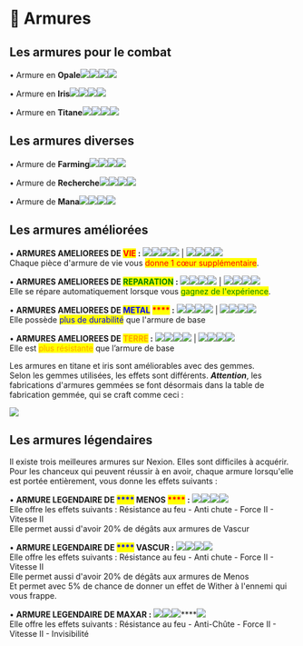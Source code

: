 # 👕 Armures



## Les armures pour le combat

• Armure en **Opale**![](../.gitbook/assets/opale\_helmet.png)![](../.gitbook/assets/opale\_chestplate.png)![](../.gitbook/assets/opale\_leggings.png)![](../.gitbook/assets/opale\_boots.png)

• Armure en **Iris**![](../.gitbook/assets/iris\_helmet.png)![](../.gitbook/assets/iris\_chestplate.png)![](../.gitbook/assets/iris\_leggings.png)![](../.gitbook/assets/iris\_boots.png)

• Armure en **Titane**![](../.gitbook/assets/titane\_helmet.png)![](<../.gitbook/assets/titane\_chestplate (1).png>)![](../.gitbook/assets/titane\_leggings.png)![](../.gitbook/assets/titane\_boots.png)



## Les armures diverses

• Armure de **Farming**![](../.gitbook/assets/farm\_helmet.png)![](../.gitbook/assets/farm\_chestplate.png)![](../.gitbook/assets/farm\_leggings.png)![](../.gitbook/assets/farm\_boots.png)

• Armure de **Recherche**![](../.gitbook/assets/search\_helmet.png)![](../.gitbook/assets/search\_chestplate.png)![](../.gitbook/assets/search\_leggings.png)![](../.gitbook/assets/search\_boots.png)

• Armure de **Mana**![](../.gitbook/assets/mana\_helmet.png)![](../.gitbook/assets/mana\_chestplate.png)![](../.gitbook/assets/mana\_leggings.png)![](../.gitbook/assets/mana\_boots.png)



## Les armures améliorées

• **ARMURES AMELIOREES DE **<mark style="color:red;">**VIE**</mark>** :** ![](../.gitbook/assets/life\_iris\_helmet.png)![](../.gitbook/assets/life\_iris\_chestplate.png)![](../.gitbook/assets/life\_iris\_leggings.png)![](../.gitbook/assets/life\_iris\_boots.png) | ![](../.gitbook/assets/life\_titane\_helmet.png)![](../.gitbook/assets/life\_titane\_chestplate.png)![](../.gitbook/assets/life\_titane\_leggings.png)![](../.gitbook/assets/life\_titane\_boots.png)\
Chaque pièce d'armure de vie vous <mark style="color:red;">donne 1 cœur supplémentaire</mark>.

• **ARMURES AMELIOREES DE **<mark style="color:green;">**REPARATION**</mark>** :** ![](../.gitbook/assets/repair\_iris\_helmet.png)![](../.gitbook/assets/repair\_iris\_chestplate.png)![](../.gitbook/assets/repair\_iris\_leggings.png)![](../.gitbook/assets/repair\_iris\_boots.png) | ![](../.gitbook/assets/repair\_titane\_helmet.png)![](../.gitbook/assets/repair\_titane\_chestplate.png)![](../.gitbook/assets/repair\_titane\_leggings.png)![](../.gitbook/assets/repair\_titane\_boots.png)\
Elle se répare automatiquement lorsque vous <mark style="color:green;">gagnez de l'expérience</mark>.

• **ARMURES AMELIOREES DE **<mark style="color:blue;">**METAL**</mark><mark style="color:blue;">** **</mark><mark style="color:blue;"><mark style="color:red;">****<mark style="color:red;"></mark>** :** ![](../.gitbook/assets/steel\_iris\_helmet.png)![](../.gitbook/assets/steel\_iris\_chestplate.png)![](../.gitbook/assets/steel\_iris\_leggings.png)![](../.gitbook/assets/steel\_iris\_boots.png) | ![](../.gitbook/assets/steel\_titane\_helmet.png)![](../.gitbook/assets/steel\_titane\_chestplate.png)![](../.gitbook/assets/steel\_titane\_leggings.png)![](../.gitbook/assets/steel\_titane\_boots.png)\
Elle possède <mark style="color:blue;">plus de durabilité</mark> que l'armure de base

• **ARMURES AMELIOREES DE **<mark style="color:orange;">**TERRE**</mark>** :** ![](<../.gitbook/assets/earth\_iris\_helmet (1).png>)![](../.gitbook/assets/earth\_iris\_chestplate.png)![](../.gitbook/assets/earth\_iris\_leggings.png)![](<../.gitbook/assets/earth\_iris\_boots (1).png>) | ![](../.gitbook/assets/earth\_titane\_helmet.png)![](../.gitbook/assets/earth\_titane\_chestplate.png)![](../.gitbook/assets/earth\_titane\_leggings.png)![](../.gitbook/assets/earth\_titane\_boots.png)\
Elle est <mark style="color:orange;">plus résistante</mark> que l’armure de base



Les armures en titane et iris sont améliorables avec des gemmes. \
Selon les gemmes utilisées, les effets sont différents. _**Attention**_, les fabrications d'armures gemmées se font désormais dans la table de fabrication gemmée, qui se craft comme ceci :

![](<../.gitbook/assets/table de craft gemmée.png>)



## Les armures légendaires

Il existe trois meilleures armures sur Nexion. Elles sont difficiles à acquérir. Pour les chanceux qui peuvent réussir à en avoir, chaque armure lorsqu'elle est portée entièrement, vous donne les effets suivants :&#x20;

• **ARMURE LEGENDAIRE DE **<mark style="color:blue;">****</mark>** MENOS **<mark style="color:red;">****</mark>** :** ![](<../.gitbook/assets/legendary\_helmet (2).png>)![](<../.gitbook/assets/legendary\_chestplate (2).png>)![](<../.gitbook/assets/legendary\_leggings (1).png>)![](<../.gitbook/assets/legendary\_boots (1).png>)\
Elle offre les effets suivants : Résistance au feu - Anti chute - Force II - Vitesse II \
Elle permet aussi d'avoir 20% de dégâts aux armures de Vascur

• **ARMURE LEGENDAIRE DE **<mark style="color:blue;">****</mark>** VASCUR :** ![](../.gitbook/assets/vascur\_helmet.png)![](../.gitbook/assets/vascur\_chestplate.png)![](../.gitbook/assets/vascur\_leggings.png)![](../.gitbook/assets/vascur\_boots.png)\
Elle offre les effets suivants : Résistance au feu - Anti chute - Force II - Vitesse II \
Elle permet aussi d'avoir 20% de dégâts aux armures de Menos\
Et permet avec 5% de chance de donner un effet de Wither à l'ennemi qui vous frappe.

• **ARMURE LEGENDAIRE DE MAXAR :** ![](../.gitbook/assets/maxar\_helmet.png)****![](../.gitbook/assets/maxar\_chestplate.png)****![](../.gitbook/assets/maxar\_leggings.png)****![](../.gitbook/assets/maxar\_boots.png)\
Elle offre les effets suivants : Résistance au feu - Anti-Chûte - Force II - Vitesse II - Invisibilité

